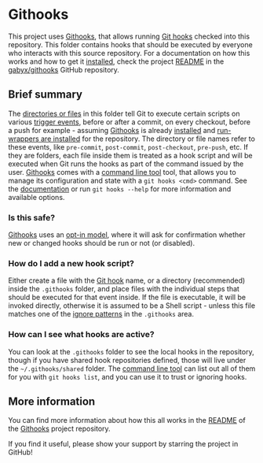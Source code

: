 # Githooks

This project uses [Githooks](https://github.com/gabyx/githooks), that allows
running [Git hooks](https://git-scm.com/docs/cli/githooks) checked into this
repository. This folder contains hooks that should be executed by everyone who
interacts with this source repository. For a documentation on how this works and
how to get it [installed](https://github.com/gabyx/githooks#installation), check
the project [README](https://github.com/gabyx/githooks/blob/main/README.md) in
the [gabyx/githooks](https://github.com/gabyx/githooks) GitHub repository.

## Brief summary

The [directories or files](https://github.com/gabyx/githooks#layout-and-options)
in this folder tell Git to execute certain scripts on various
[trigger events](https://github.com/gabyx/githooks#supported-hooks), before or
after a commit, on every checkout, before a push for example - assuming
[Githooks](https://github.com/gabyx/githooks) is already
[installed](https://github.com/gabyx/githooks#installation) and
[run-wrappers are installed](https://github.com/gabyx/githooks#installing-or-removing-run-wrappers)
for the repository. The directory or file names refer to these events, like
`pre-commit`, `post-commit`, `post-checkout`, `pre-push`, etc. If they are
folders, each file inside them is treated as a hook script and will be executed
when Git runs the hooks as part of the command issued by the user.
[Githooks](https://github.com/gabyx/githooks) comes with a
[command line tool](https://github.com/gabyx/githooks/blob/main/docs/cli/git_hooks.md)
tool, that allows you to manage its configuration and state with a
`git hooks <cmd>` command. See the
[documentation](https://github.com/gabyx/githooks/blob/main/docs/cli/git_hooks.md)
or run `git hooks --help` for more information and available options.

### Is this safe?

[Githooks](https://github.com/gabyx/githooks) uses an
[opt-in model](https://github.com/gabyx/githooks#trusting-hooks), where it will
ask for confirmation whether new or changed hooks should be run or not (or
disabled).

### How do I add a new hook script?

Either create a file with the
[Git hook](https://github.com/gabyx/githooks#supported-hooks) name, or a
directory (recommended) inside the `.githooks` folder, and place files with the
individual steps that should be executed for that event inside. If the file is
executable, it will be invoked directly, otherwise it is assumed to be a Shell
script - unless this file matches one of the
[ignore patterns](https://github.com/gabyx/githooks#ignoring-hooks-and-files) in
the `.githooks` area.

### How can I see what hooks are active?

You can look at the `.githooks` folder to see the local hooks in the repository,
though if you have shared hook repositories defined, those will live under the
`~/.githooks/shared` folder. The
[command line tool](https://github.com/gabyx/githooks/blob/main/docs/cli/git_hooks.md)
can list out all of them for you with `git hooks list`, and you can use it to
trust or ignoring hooks.

## More information

You can find more information about how this all works in the
[README](https://github.com/gabyx/githooks/blob/main/README.md) of the
[Githooks](https://github.com/gabyx/githooks) project repository.

If you find it useful, please show your support by starring the project in
GitHub!
